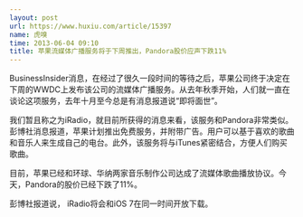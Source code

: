 ```yaml
---
layout: post
url: https://www.huxiu.com/article/15397
name: 虎嗅
time: 2013-06-04 09:10
title: 苹果流媒体广播服务将于下周推出，Pandora股价应声下跌11%
---
```

BusinessInsider消息，在经过了很久一段时间的等待之后，苹果公司终于决定在下周的WWDC上发布该公司的流媒体广播服务。从去年秋季开始，人们就一直在谈论这项服务，去年十月至今总是有消息报道说“即将面世”。

我们暂且称之为iRadio，就目前所获得的消息来看，该服务和Pandora非常类似。彭博社消息报道，苹果计划推出免费服务，并附带广告。用户可以基于喜欢的歌曲和音乐人来生成自己的电台。此外，该服务将与iTunes紧密结合，方便人们购买歌曲。

目前，苹果已经和环球、华纳两家音乐制作公司达成了流媒体歌曲播放协议。今天，Pandora的股价已经下跌了11%。

彭博社报道说， iRadio将会和iOS 7在同一时间开放下载。

